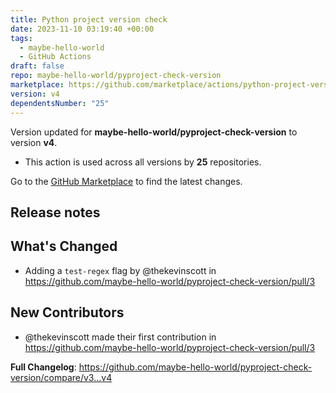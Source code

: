 ```yaml
---
title: Python project version check
date: 2023-11-10 03:19:40 +00:00
tags:
  - maybe-hello-world
  - GitHub Actions
draft: false
repo: maybe-hello-world/pyproject-check-version
marketplace: https://github.com/marketplace/actions/python-project-version-check
version: v4
dependentsNumber: "25"
---
```



Version updated for **maybe-hello-world/pyproject-check-version** to version **v4**.
- This action is used across all versions by **25** repositories.

Go to the [GitHub Marketplace](https://github.com/marketplace/actions/python-project-version-check) to find the latest changes.

## Release notes

## What's Changed
* Adding a `test-regex` flag by @thekevinscott in https://github.com/maybe-hello-world/pyproject-check-version/pull/3

## New Contributors
* @thekevinscott made their first contribution in https://github.com/maybe-hello-world/pyproject-check-version/pull/3

**Full Changelog**: https://github.com/maybe-hello-world/pyproject-check-version/compare/v3...v4
